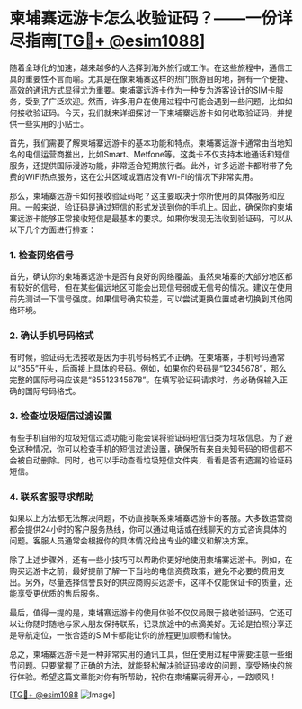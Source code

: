 # 柬埔寨远游卡怎么收验证码？——一份详尽指南[[TG💪+ @esim1088](https://t.me/s/esim1088)]

随着全球化的加速，越来越多的人选择到海外旅行或工作。在这些旅程中，通信工具的重要性不言而喻。尤其是在像柬埔寨这样的热门旅游目的地，拥有一个便捷、高效的通讯方式显得尤为重要。柬埔寨远游卡作为一种专为游客设计的SIM卡服务，受到了广泛欢迎。然而，许多用户在使用过程中可能会遇到一些问题，比如如何接收验证码。今天，我们就来详细探讨一下柬埔寨远游卡如何收取验证码，并提供一些实用的小贴士。

首先，我们需要了解柬埔寨远游卡的基本功能和特点。柬埔寨远游卡通常由当地知名的电信运营商推出，比如Smart、Metfone等。这类卡不仅支持本地通话和短信服务，还提供国际漫游功能，非常适合短期旅行者。此外，许多远游卡都附带了免费的WiFi热点服务，这在公共区域或酒店没有Wi-Fi的情况下非常实用。

那么，柬埔寨远游卡如何接收验证码呢？这主要取决于你所使用的具体服务和应用。一般来说，验证码是通过短信的形式发送到你的手机上。因此，确保你的柬埔寨远游卡能够正常接收短信是最基本的要求。如果你发现无法收到验证码，可以从以下几个方面进行排查：

### 1. 检查网络信号

首先，确认你的柬埔寨远游卡是否有良好的网络覆盖。虽然柬埔寨的大部分地区都有较好的信号，但在某些偏远地区可能会出现信号弱或无信号的情况。建议在使用前先测试一下信号强度。如果信号确实较差，可以尝试更换位置或者切换到其他网络环境。

### 2. 确认手机号码格式

有时候，验证码无法接收是因为手机号码格式不正确。在柬埔寨，手机号码通常以“855”开头，后面接上具体的号码。例如，如果你的号码是“12345678”，那么完整的国际号码应该是“85512345678”。在填写验证码请求时，务必确保输入正确的国际号码格式。

### 3. 检查垃圾短信过滤设置

有些手机自带的垃圾短信过滤功能可能会误将验证码短信归类为垃圾信息。为了避免这种情况，你可以检查手机的短信过滤设置，确保所有来自未知号码的短信都不会被自动删除。同时，也可以手动查看垃圾短信文件夹，看看是否有遗漏的验证码短信。

### 4. 联系客服寻求帮助

如果以上方法都无法解决问题，不妨直接联系柬埔寨远游卡的客服。大多数运营商都会提供24小时的客户服务热线，你可以通过电话或在线聊天的方式咨询具体的问题。客服人员通常会根据你的具体情况给出专业的建议和解决方案。

除了上述步骤外，还有一些小技巧可以帮助你更好地使用柬埔寨远游卡。例如，在购买远游卡之前，最好提前了解一下当地的电信资费政策，避免不必要的费用支出。另外，尽量选择信誉良好的供应商购买远游卡，这样不仅能保证卡的质量，还能享受更优质的售后服务。

最后，值得一提的是，柬埔寨远游卡的使用体验不仅仅局限于接收验证码。它还可以让你随时随地与家人朋友保持联系，记录旅途中的点滴美好。无论是拍照分享还是导航定位，一张合适的SIM卡都能让你的旅程更加顺畅和愉快。

总之，柬埔寨远游卡是一种非常实用的通讯工具，但在使用过程中需要注意一些细节问题。只要掌握了正确的方法，就能轻松解决验证码接收的问题，享受畅快的旅行体验。希望这篇文章能对你有所帮助，祝你在柬埔寨玩得开心，一路顺风！

[[TG💪+ @esim1088](https://t.me/s/esim1088) ![Image](https://i.postimg.cc/4NQfJmqS/Snipaste-2025-05-13-00-14-12.png)]